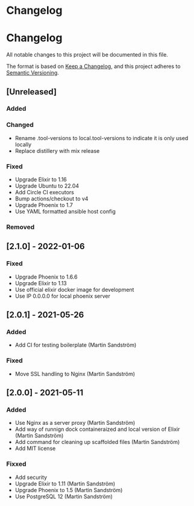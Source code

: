 # Changelog

# Changelog
All notable changes to this project will be documented in this file.

The format is based on [Keep a Changelog](https://keepachangelog.com/en/1.0.0/),
and this project adheres to [Semantic Versioning](https://semver.org/spec/v2.0.0.html).

## [Unreleased]
### Added
### Changed
- Rename .tool-versions to local.tool-versions to indicate it is only used locally
- Replace distillery with mix release

### Fixed
- Upgrade Elixir to 1.16
- Upgrade Ubuntu to 22.04
- Add Circle CI executors
- Bump actions/checkout to v4
- Upgrade Phoenix to 1.7
- Use YAML formatted ansible host config

### Removed

## [2.1.0] - 2022-01-06

### Fixed
- Upgrade Phoenix to 1.6.6
- Upgrade Elixir to 1.13
- Use official elixir docker image for development
- Use IP 0.0.0.0 for local phoenix server


## [2.0.1] - 2021-05-26

### Added
- Add CI for testing boilerplate (Martin Sandström)

### Fixed
- Move SSL handling to Nginx (Martin Sandström)


## [2.0.0] - 2021-05-11

### Added
- Use Nginx as a server proxy (Martin Sandström)
- Add way of runnign dock containeraized and local version of Elixir (Martin Sandström)
- Add command for cleaning up scaffolded files (Martin Sandström)
- Add MIT license

### Fixxed
- Add security
- Upgrade Elixir to 1.11 (Martin Sandström)
- Upgrade Phoenix to 1.5 (Martin Sandström)
- Use PostgreSQL 12 (Martin Sandström)
